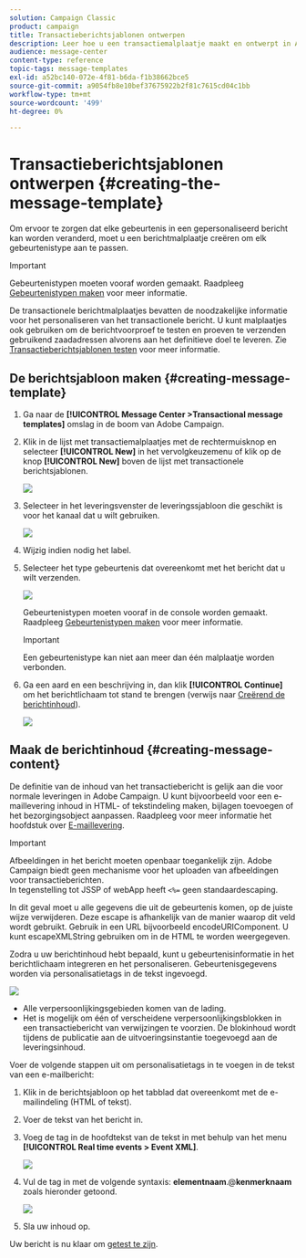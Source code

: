 ```yaml
---
solution: Campaign Classic
product: campaign
title: Transactieberichtsjablonen ontwerpen
description: Leer hoe u een transactiemalplaatje maakt en ontwerpt in Adobe Campaign Classic.
audience: message-center
content-type: reference
topic-tags: message-templates
exl-id: a52bc140-072e-4f81-b6da-f1b38662bce5
source-git-commit: a9054fb8e10bef37675922b2f81c7615cd04c1bb
workflow-type: tm+mt
source-wordcount: '499'
ht-degree: 0%

---
```


# Transactieberichtsjablonen ontwerpen {#creating-the-message-template}

Om ervoor te zorgen dat elke gebeurtenis in een gepersonaliseerd bericht kan worden veranderd, moet u een berichtmalplaatje creëren om elk gebeurtenistype aan te passen.

>[!IMPORTANT]
>
>Gebeurtenistypen moeten vooraf worden gemaakt. Raadpleeg [Gebeurtenistypen maken](../../message-center/using/creating-event-types.md) voor meer informatie.

De transactionele berichtmalplaatjes bevatten de noodzakelijke informatie voor het personaliseren van het transactionele bericht. U kunt malplaatjes ook gebruiken om de berichtvoorproef te testen en proeven te verzenden gebruikend zaadadressen alvorens aan het definitieve doel te leveren. Zie [Transactieberichtsjablonen testen](../../message-center/using/testing-message-templates.md) voor meer informatie.

## De berichtsjabloon maken {#creating-message-template}

1. Ga naar de **[!UICONTROL Message Center >Transactional message templates]** omslag in de boom van Adobe Campaign.

1. Klik in de lijst met transactiemalplaatjes met de rechtermuisknop en selecteer **[!UICONTROL New]** in het vervolgkeuzemenu of klik op de knop **[!UICONTROL New]** boven de lijst met transactionele berichtsjablonen.

   ![](assets/messagecenter_create_model_001.png)

1. Selecteer in het leveringsvenster de leveringssjabloon die geschikt is voor het kanaal dat u wilt gebruiken.

   ![](assets/messagecenter_create_model_002.png)

1. Wijzig indien nodig het label.

1. Selecteer het type gebeurtenis dat overeenkomt met het bericht dat u wilt verzenden.

   ![](assets/messagecenter_create_model_003.png)

   Gebeurtenistypen moeten vooraf in de console worden gemaakt. Raadpleeg [Gebeurtenistypen maken](../../message-center/using/creating-event-types.md) voor meer informatie.

   >[!IMPORTANT]
   >
   >Een gebeurtenistype kan niet aan meer dan één malplaatje worden verbonden.

1. Ga een aard en een beschrijving in, dan klik **[!UICONTROL Continue]** om het berichtlichaam tot stand te brengen (verwijs naar [Creërend de berichtinhoud](#creating-message-content)).

   ![](assets/messagecenter_create_model_004.png)

## Maak de berichtinhoud {#creating-message-content}

De definitie van de inhoud van het transactiebericht is gelijk aan die voor normale leveringen in Adobe Campaign. U kunt bijvoorbeeld voor een e-maillevering inhoud in HTML- of tekstindeling maken, bijlagen toevoegen of het bezorgingsobject aanpassen. Raadpleeg voor meer informatie het hoofdstuk over [E-maillevering](../../delivery/using/about-email-channel.md).

>[!IMPORTANT]
>
>Afbeeldingen in het bericht moeten openbaar toegankelijk zijn. Adobe Campaign biedt geen mechanisme voor het uploaden van afbeeldingen voor transactieberichten.\
>In tegenstelling tot JSSP of webApp heeft `<%=` geen standaardescaping.
>
>In dit geval moet u alle gegevens die uit de gebeurtenis komen, op de juiste wijze verwijderen. Deze escape is afhankelijk van de manier waarop dit veld wordt gebruikt. Gebruik in een URL bijvoorbeeld encodeURIComponent. U kunt escapeXMLString gebruiken om in de HTML te worden weergegeven.

Zodra u uw berichtinhoud hebt bepaald, kunt u gebeurtenisinformatie in het berichtlichaam integreren en het personaliseren. Gebeurtenisgegevens worden via personalisatietags in de tekst ingevoegd.

![](assets/messagecenter_create_content_001.png)

* Alle verpersoonlijkingsgebieden komen van de lading.
* Het is mogelijk om één of verscheidene verpersoonlijkingsblokken in een transactiebericht van verwijzingen te voorzien. De blokinhoud wordt tijdens de publicatie aan de uitvoeringsinstantie toegevoegd aan de leveringsinhoud.

Voer de volgende stappen uit om personalisatietags in te voegen in de tekst van een e-mailbericht:

1. Klik in de berichtsjabloon op het tabblad dat overeenkomt met de e-mailindeling (HTML of tekst).

1. Voer de tekst van het bericht in.

1. Voeg de tag in de hoofdtekst van de tekst in met behulp van het menu **[!UICONTROL Real time events > Event XML]**.

   ![](assets/messagecenter_create_custo_002.png)

1. Vul de tag in met de volgende syntaxis: **elementnaam**.@**kenmerknaam** zoals hieronder getoond.

   ![](assets/messagecenter_create_custo_003.png)

1. Sla uw inhoud op.

Uw bericht is nu klaar om [getest te zijn](../../message-center/using/testing-message-templates.md).
